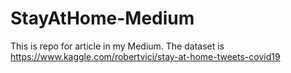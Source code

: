 # StayAtHome-Medium

This is repo for article in my Medium. The dataset is https://www.kaggle.com/robertvici/stay-at-home-tweets-covid19
